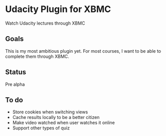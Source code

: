 Udacity Plugin for XBMC
======================

Watch Udacity lectures through XBMC

## Goals

This is my most ambitious plugin yet. For most courses, I want to be able to complete them through XBMC.

## Status

Pre alpha

## To do

* Store cookies when switching views
* Cache results locally to be a better citizen
* Make video watched when user watches it online
* Support other types of quiz
